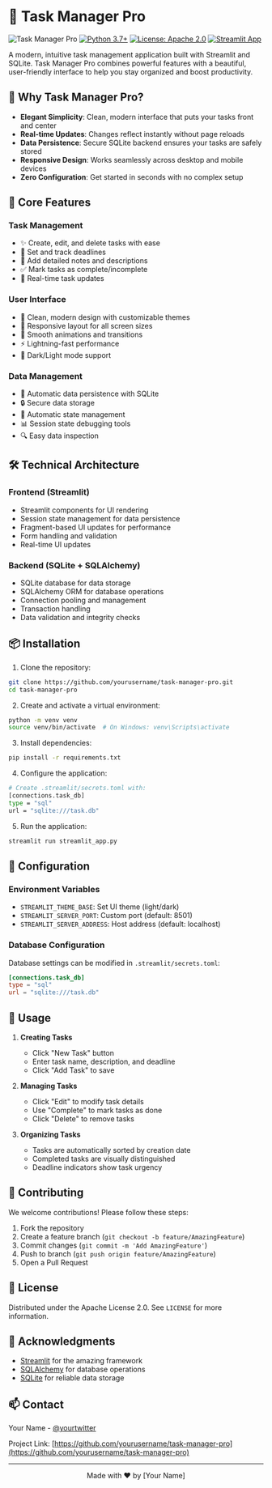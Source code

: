 
# 📝 Task Manager Pro

![Task Manager Pro](https://img.shields.io/badge/Streamlit-Task%20Manager-FF4B4B?style=for-the-badge&logo=streamlit)
[![Python 3.7+](https://img.shields.io/badge/python-3.7+-blue.svg)](https://www.python.org/downloads/)
[![License: Apache 2.0](https://img.shields.io/badge/License-Apache%202.0-blue.svg)](https://opensource.org/licenses/Apache-2.0)
[![Streamlit App](https://static.streamlit.io/badges/streamlit_badge_black_white.svg)](https://task-manager-pro.streamlit.app)

A modern, intuitive task management application built with Streamlit and SQLite. Task Manager Pro combines powerful features with a beautiful, user-friendly interface to help you stay organized and boost productivity.

## 🌟 Why Task Manager Pro?

- **Elegant Simplicity**: Clean, modern interface that puts your tasks front and center
- **Real-time Updates**: Changes reflect instantly without page reloads
- **Data Persistence**: Secure SQLite backend ensures your tasks are safely stored
- **Responsive Design**: Works seamlessly across desktop and mobile devices
- **Zero Configuration**: Get started in seconds with no complex setup

## 🎯 Core Features

### Task Management
- ✨ Create, edit, and delete tasks with ease
- 📅 Set and track deadlines
- 📝 Add detailed notes and descriptions
- ✅ Mark tasks as complete/incomplete
- 🔄 Real-time task updates

### User Interface
- 🎨 Clean, modern design with customizable themes
- 📱 Responsive layout for all screen sizes
- 🚀 Smooth animations and transitions
- ⚡ Lightning-fast performance
- 🌙 Dark/Light mode support

### Data Management
- 💾 Automatic data persistence with SQLite
- 🔒 Secure data storage
- 🔄 Automatic state management
- 📊 Session state debugging tools
- 🔍 Easy data inspection

## 🛠️ Technical Architecture

### Frontend (Streamlit)
- Streamlit components for UI rendering
- Session state management for data persistence
- Fragment-based UI updates for performance
- Form handling and validation
- Real-time UI updates

### Backend (SQLite + SQLAlchemy)
- SQLite database for data storage
- SQLAlchemy ORM for database operations
- Connection pooling and management
- Transaction handling
- Data validation and integrity checks

## 📦 Installation

1. Clone the repository:
```bash
git clone https://github.com/yourusername/task-manager-pro.git
cd task-manager-pro
```

2. Create and activate a virtual environment:
```bash
python -m venv venv
source venv/bin/activate  # On Windows: venv\Scripts\activate
```

3. Install dependencies:
```bash
pip install -r requirements.txt
```

4. Configure the application:
```bash
# Create .streamlit/secrets.toml with:
[connections.task_db]
type = "sql"
url = "sqlite:///task.db"
```

5. Run the application:
```bash
streamlit run streamlit_app.py
```

## 🔧 Configuration

### Environment Variables
- `STREAMLIT_THEME_BASE`: Set UI theme (light/dark)
- `STREAMLIT_SERVER_PORT`: Custom port (default: 8501)
- `STREAMLIT_SERVER_ADDRESS`: Host address (default: localhost)

### Database Configuration
Database settings can be modified in `.streamlit/secrets.toml`:
```toml
[connections.task_db]
type = "sql"
url = "sqlite:///task.db"
```

## 🚀 Usage

1. **Creating Tasks**
   - Click "New Task" button
   - Enter task name, description, and deadline
   - Click "Add Task" to save

2. **Managing Tasks**
   - Click "Edit" to modify task details
   - Use "Complete" to mark tasks as done
   - Click "Delete" to remove tasks

3. **Organizing Tasks**
   - Tasks are automatically sorted by creation date
   - Completed tasks are visually distinguished
   - Deadline indicators show task urgency

## 🤝 Contributing

We welcome contributions! Please follow these steps:

1. Fork the repository
2. Create a feature branch (`git checkout -b feature/AmazingFeature`)
3. Commit changes (`git commit -m 'Add AmazingFeature'`)
4. Push to branch (`git push origin feature/AmazingFeature`)
5. Open a Pull Request

## 📄 License

Distributed under the Apache License 2.0. See `LICENSE` for more information.

## 👏 Acknowledgments

- [Streamlit](https://streamlit.io/) for the amazing framework
- [SQLAlchemy](https://www.sqlalchemy.org/) for database operations
- [SQLite](https://www.sqlite.org/) for reliable data storage

## 📫 Contact

Your Name - [@yourtwitter](https://twitter.com/yourtwitter)

Project Link: [https://github.com/yourusername/task-manager-pro](https://github.com/yourusername/task-manager-pro)

---

<p align="center">Made with ❤️ by [Your Name]</p>

